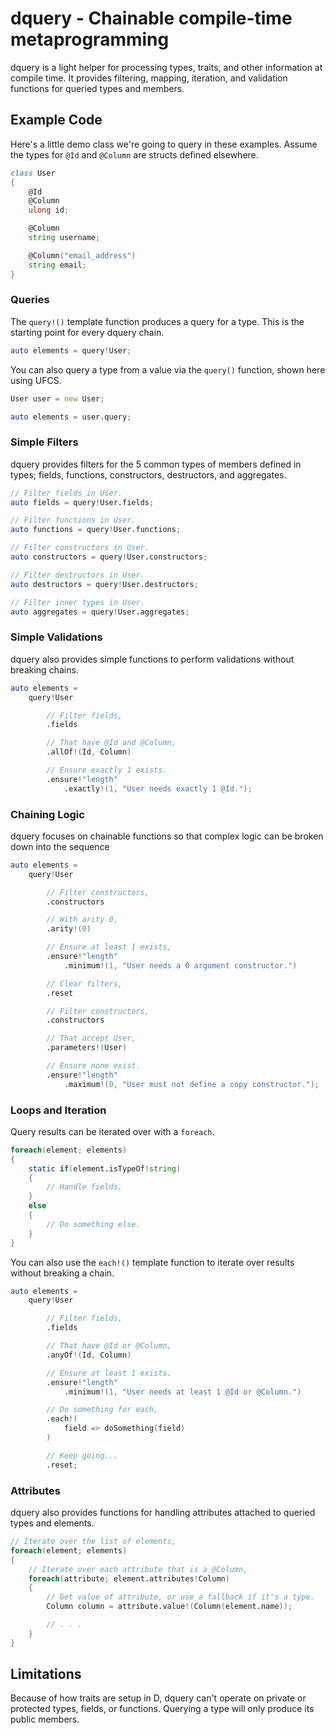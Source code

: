 
dquery - Chainable compile-time metaprogramming
===============================================

dquery is a light helper for processing types, traits, and other information at compile time. It provides filtering, mapping, iteration, and validation functions for queried types and members.

Example Code
------------

Here's a little demo class we're going to query in these examples. Assume the types for `@Id` and `@Column` are structs defined elsewhere. 

```d
class User
{
    @Id
    @Column
    ulong id;

    @Column
    string username;

    @Column("email_address")
    string email;
}
```

### Queries

The `query!()` template function produces a query for a type. This is the starting point for every dquery chain.

```d
auto elements = query!User;
```

You can also query a type from a value via the `query()` function, shown here using UFCS.

```d
User user = new User;

auto elements = user.query;
```

### Simple Filters

dquery provides filters for the 5 common types of members defined in types; fields, functions, constructors, destructors, and aggregates.

```d
// Filter fields in User.
auto fields = query!User.fields;

// Filter functions in User.
auto functions = query!User.functions;

// Filter constructors in User.
auto constructors = query!User.constructors;

// Filter destructors in User.
auto destructors = query!User.destructors;

// Filter inner types in User.
auto aggregates = query!User.aggregates;
```

### Simple Validations

dquery also provides simple functions to perform validations without breaking chains.

```d
auto elements =
    query!User

        // Filter fields,
        .fields

        // That have @Id and @Column,
        .allOf!(Id, Column)

        // Ensure exactly 1 exists.
        .ensure!"length"
            .exactly!(1, "User needs exactly 1 @Id.");
```

### Chaining Logic

dquery focuses on chainable functions so that complex logic can be broken down into the sequence 

```d
auto elements =
    query!User

        // Filter constructors,
        .constructors

        // With arity 0,
        .arity!(0)

        // Ensure at least 1 exists,
        .ensure!"length"
            .minimum!(1, "User needs a 0 argument constructor.")

        // Clear filters,
        .reset

        // Filter constructors,
        .constructors

        // That accept User,
        .parameters!(User)

        // Ensure none exist.
        .ensure!"length"
            .maximum!(0, "User must not define a copy constructor.");
```

### Loops and Iteration

Query results can be iterated over with a `foreach`.

```d
foreach(element; elements)
{
    static if(element.isTypeOf!string)
    {
        // Handle fields.
    }
    else
    {
        // Do something else.
    }
}
```

You can also use the `each!()` template function to iterate over results without breaking a chain.

```d
auto elements =
    query!User

        // Filter fields,
        .fields

        // That have @Id or @Column,
        .anyOf!(Id, Column)

        // Ensure at least 1 exists.
        .ensure!"length"
            .minimum!(1, "User needs at least 1 @Id or @Column.")

        // Do something for each,
        .each!(
            field => doSomething(field)
        )

        // Keep going...
        .reset;
```

### Attributes

dquery also provides functions for handling attributes attached to queried types and elements.

```d
// Iterate over the list of elements,
foreach(element; elements)
{
    // Iterate over each attribute that is a @Column,
    foreach(attribute; element.attributes!Column)
    {
        // Get value of attribute, or use a fallback if it's a type.
        Column column = attribute.value!(Column(element.name));

        // . . .
    }
}
```

Limitations
-----------

Because of how traits are setup in D, dquery can't operate on private or protected types, fields, or functions. Querying a type will only produce its public members.
